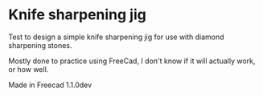 # Knife sharpening jig

Test to design a simple knife sharpening jig for use with diamond sharpening stones.

Mostly done to practice using FreeCad, I don't know if it will actually work, or how well.

Made in Freecad 1.1.0dev
